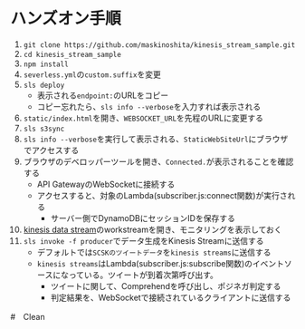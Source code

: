 # ハンズオン手順

1. `git clone https://github.com/maskinoshita/kinesis_stream_sample.git`
2. `cd kinesis_stream_sample`
3. `npm install`
4. `severless.yml`の`custom.suffix`を変更
5. `sls deploy`
    - 表示される`endpoint:`のURLをコピー
    - コピー忘れたら、`sls info --verbose`を入力すれば表示される
6. `static/index.html`を開き、`WEBSOCKET_URL`を先程のURLに変更する
7. `sls s3sync`
8. `sls info --verbose`を実行して表示される、`StaticWebSiteUrl`にブラウザでアクセスする
9. ブラウザのデベロッパーツールを開き、`Connected.`が表示されることを確認する
    - API GatewayのWebSocketに接続する
    - アクセスすると、対象のLambda(subscriber.js:connect関数)が実行される
        - サーバー側でDynamoDBにセッションIDを保存する
10. [kinesis data stream](https://ap-northeast-1.console.aws.amazon.com/kinesis/home?region=ap-northeast-1#/streams/list)のworkstreamを開き、モニタリングを表示しておく
11. `sls invoke -f producer`でデータ生成をKinesis Streamに送信する
    - デフォルトでは`SCSKのツイートデータ`を`kinesis streams`に送信する
    - `kinesis streams`はLambda(subscriber.js:subscribe関数)のイベントソースになっている。ツイートが到着次第呼び出す。
        - ツイートに関して、Comprehendを呼び出し、ポジネガ判定する
        - 判定結果を、WebSocketで接続されているクライアントに送信する

#　Clean